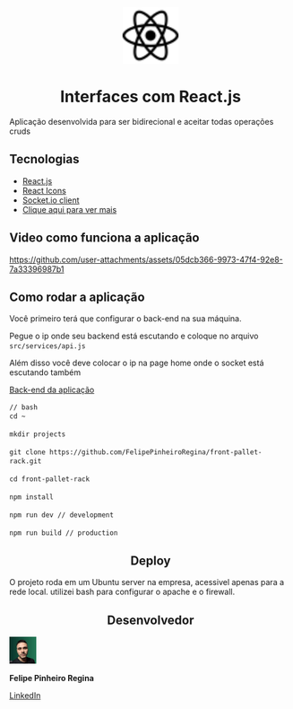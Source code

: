 
<div align="center"">
    <img style="margin: auto;" src="assets/react.svg" alt="nodejs" width="100">
</div>

<h1 align="center"">Interfaces com React.js</h1>

<p>Aplicação desenvolvida para ser bidirecional e aceitar todas operações cruds</p>

<h2>Tecnologias</h2>

- [React.js](https://react.dev/)
- [React Icons](https://react-icons.github.io/react-icons/)
- [Socket.io client](https://socket.io/docs/v4/client-api/)
- [Clique aqui para ver mais](https://github.com/FelipePinheiroRegina/front-pallet-rack/blob/main/package.json)

<h2>Video como funciona a aplicação</h2>

https://github.com/user-attachments/assets/05dcb366-9973-47f4-92e8-7a33396987b1

<h2>Como rodar a aplicação</h2>

Você primeiro terá que configurar o back-end na sua máquina.

Pegue o ip onde seu backend está escutando e coloque no arquivo `src/services/api.js`

Além disso você deve colocar o ip na page home onde o socket está escutando também

[Back-end da aplicação](https://github.com/FelipePinheiroRegina/api-pallet-rack)

```
// bash
cd ~

mkdir projects

git clone https://github.com/FelipePinheiroRegina/front-pallet-rack.git

cd front-pallet-rack

npm install 

npm run dev // development

npm run build // production
```
<h2 align='center'>Deploy</h2>
O projeto roda em um Ubuntu server na empresa, acessivel apenas para a rede local. utilizei bash para configurar o apache e o firewall.

<h2 align='center'>Desenvolvedor</h2>

<img src="assets/feGreen.jpeg" alt="Minha imagem" width="48">

<strong>Felipe Pinheiro Regina</strong>

[LinkedIn](https://www.linkedin.com/in/felipe-pinheiro-002427250/)


